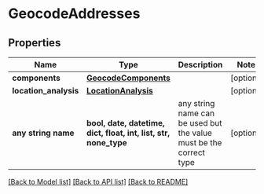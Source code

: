 # GeocodeAddresses


## Properties
Name | Type | Description | Notes
------------ | ------------- | ------------- | -------------
**components** | [**GeocodeComponents**](GeocodeComponents.md) |  | [optional] 
**location_analysis** | [**LocationAnalysis**](LocationAnalysis.md) |  | [optional] 
**any string name** | **bool, date, datetime, dict, float, int, list, str, none_type** | any string name can be used but the value must be the correct type | [optional]

[[Back to Model list]](../README.md#documentation-for-models) [[Back to API list]](../README.md#documentation-for-api-endpoints) [[Back to README]](../README.md)


